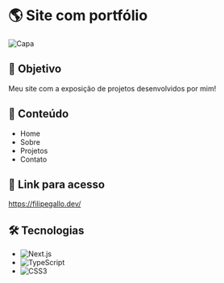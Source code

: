 # 🌎 Site com portfólio
![Capa](https://i.imgur.com/tDpa4et.png)

## 🎯 Objetivo
Meu site com a exposição de projetos desenvolvidos por mim!

## 📰 Conteúdo
- Home
- Sobre
- Projetos
- Contato

## 🔗 Link para acesso
https://filipegallo.dev/

## 🛠 Tecnologias
- ![Next.js](https://img.shields.io/badge/Next-black?style=for-the-badge&logo=next.js&logoColor=white)
- ![TypeScript](https://img.shields.io/badge/TypeScript-007ACC?style=for-the-badge&logo=typescript&logoColor=white)
- ![CSS3](https://img.shields.io/badge/CSS3-1572B6?style=for-the-badge&logo=css3&logoColor=white)

